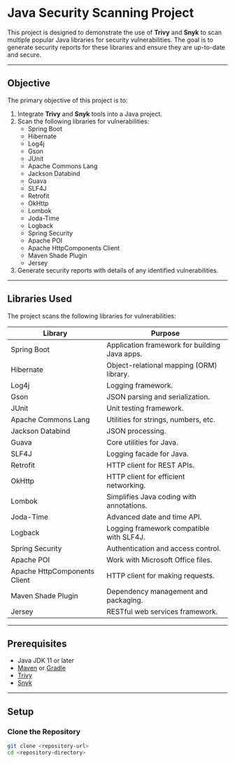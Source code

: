 # Java Security Scanning Project

This project is designed to demonstrate the use of **Trivy** and **Snyk** to scan multiple popular Java libraries for security vulnerabilities. The goal is to generate security reports for these libraries and ensure they are up-to-date and secure.

---

## Objective

The primary objective of this project is to:

1. Integrate **Trivy** and **Snyk** tools into a Java project.
2. Scan the following libraries for vulnerabilities:
   - Spring Boot
   - Hibernate
   - Log4j
   - Gson
   - JUnit
   - Apache Commons Lang
   - Jackson Databind
   - Guava
   - SLF4J
   - Retrofit
   - OkHttp
   - Lombok
   - Joda-Time
   - Logback
   - Spring Security
   - Apache POI
   - Apache HttpComponents Client
   - Maven Shade Plugin
   - Jersey
3. Generate security reports with details of any identified vulnerabilities.

---

## Libraries Used

The project scans the following libraries for vulnerabilities:

| Library                        | Purpose                                          |
|--------------------------------|--------------------------------------------------|
| Spring Boot                    | Application framework for building Java apps.   |
| Hibernate                      | Object-relational mapping (ORM) library.        |
| Log4j                          | Logging framework.                              |
| Gson                           | JSON parsing and serialization.                 |
| JUnit                          | Unit testing framework.                         |
| Apache Commons Lang            | Utilities for strings, numbers, etc.           |
| Jackson Databind               | JSON processing.                                |
| Guava                          | Core utilities for Java.                        |
| SLF4J                          | Logging facade for Java.                        |
| Retrofit                       | HTTP client for REST APIs.                      |
| OkHttp                         | HTTP client for efficient networking.           |
| Lombok                         | Simplifies Java coding with annotations.        |
| Joda-Time                      | Advanced date and time API.                     |
| Logback                        | Logging framework compatible with SLF4J.        |
| Spring Security                | Authentication and access control.              |
| Apache POI                     | Work with Microsoft Office files.               |
| Apache HttpComponents Client   | HTTP client for making requests.                |
| Maven Shade Plugin             | Dependency management and packaging.            |
| Jersey                         | RESTful web services framework.                 |

---

## Prerequisites

- Java JDK 11 or later
- [Maven](https://maven.apache.org/) or [Gradle](https://gradle.org/)
- [Trivy](https://aquasecurity.github.io/trivy/)
- [Snyk](https://snyk.io/)

---

## Setup

### Clone the Repository

```bash
git clone <repository-url>
cd <repository-directory>
